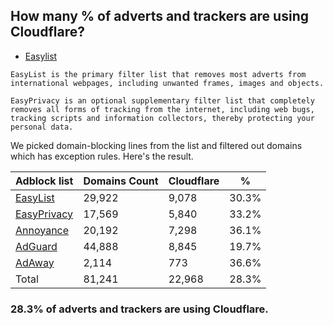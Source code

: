 ## How many % of adverts and trackers are using Cloudflare?


- [Easylist](https://web.archive.org/web/20210516110248/https://easylist.to/)
```
EasyList is the primary filter list that removes most adverts from international webpages, including unwanted frames, images and objects.

EasyPrivacy is an optional supplementary filter list that completely removes all forms of tracking from the internet, including web bugs, tracking scripts and information collectors, thereby protecting your personal data.
```


We picked domain-blocking lines from the list and filtered out domains which has exception rules.
Here's the result.


| Adblock list | Domains Count | Cloudflare | % |
| --- | --- | --- | --- |
| [EasyList](https://easylist.to/easylist/easylist.txt) | 29,922 | 9,078 | 30.3% |
| [EasyPrivacy](https://easylist.to/easylist/easyprivacy.txt) | 17,569 | 5,840 | 33.2% |
| [Annoyance](https://secure.fanboy.co.nz/fanboy-annoyance.txt) | 20,192 | 7,298 | 36.1% |
| [AdGuard](https://adguardteam.github.io/AdGuardSDNSFilter/Filters/filter.txt) | 44,888 | 8,845 | 19.7% |
| [AdAway](https://raw.githubusercontent.com/AdAway/adaway.github.io/master/hosts.txt) | 2,114 | 773 | 36.6% |
| Total | 81,241 | 22,968 | 28.3% |


### 28.3% of adverts and trackers are using Cloudflare.